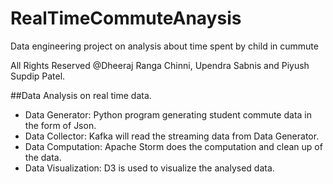 # RealTimeCommuteAnaysis
Data engineering project on analysis about time spent by child in cummute 

All Rights Reserved @Dheeraj Ranga Chinni, Upendra Sabnis and Piyush Supdip Patel.

##Data Analysis on real time data.

* Data Generator: Python program generating student commute data in the form of Json. 
* Data Collector: Kafka will read the streaming data from Data Generator.
* Data Computation: Apache Storm does the computation and clean up of the data. 
* Data Visualization: D3 is used to visualize the analysed data.


